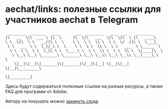 # aechat/links: полезные ссылки для участников aechat в Telegram

```shell
 ________  _______   ___       ___  ________   ___  __    ________
|\   __  \|\  ___ \ |\  \     |\  \|\   ___  \|\  \|\  \ |\   ____\
\ \  \|\  \ \   __/|\ \  \    \ \  \ \  \\ \  \ \  \/  /|\ \  \___|_
 \ \   __  \ \  \_|/_\ \  \    \ \  \ \  \\ \  \ \   ___  \ \_____  \
  \ \  \ \  \ \  \_|\ \ \  \____\ \  \ \  \\ \  \ \  \\ \  \|____|\  \
   \ \__\ \__\ \_______\ \_______\ \__\ \__\\ \__\ \__\\ \__\____\_\  \
    \|__|\|__|\|_______|\|_______|\|__|\|__| \|__|\|__| \|__|\_________\
                                                            \|_________|
```

Здесь будут содержаться полезные ссылки на разные ресурсы, а также FAQ для программ от Adobe.

Автору на покушать можно [закинуть сюда](https://one-qr.ru/v?lO4brOBVmLCaEYFL).
